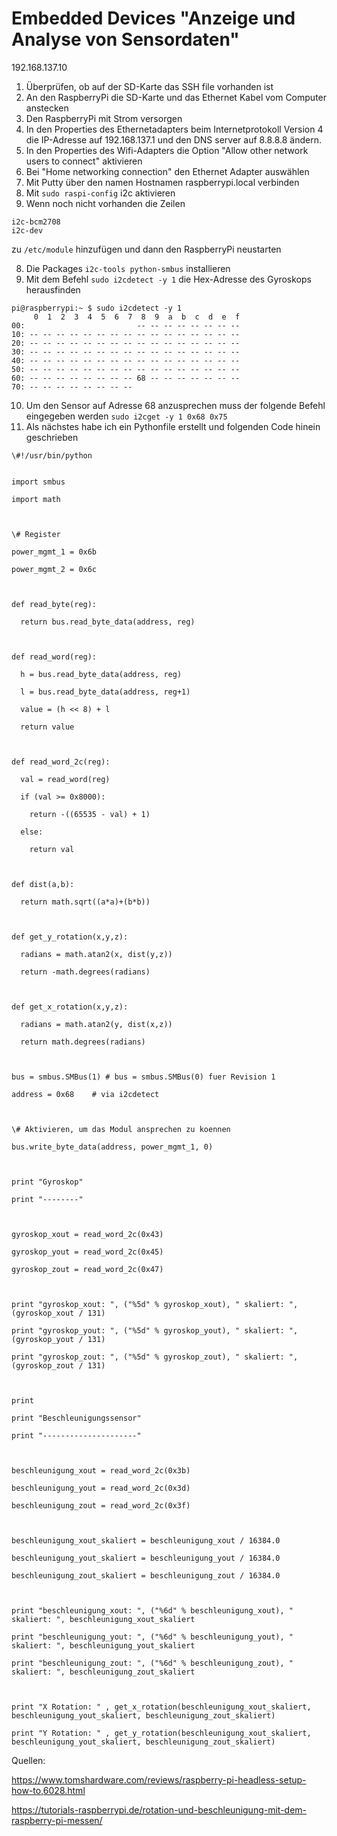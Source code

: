 # Embedded Devices "Anzeige und Analyse von Sensordaten"

192.168.137.10

1. Überprüfen, ob auf der SD-Karte das SSH file vorhanden ist
2. An den RaspberryPi die SD-Karte und das Ethernet Kabel vom Computer anstecken
3. Den RaspberryPi mit Strom versorgen
4. In den Properties des Ethernetadapters beim Internetprotokoll Version 4 die IP-Adresse auf 192.168.137.1 und den DNS server auf 8.8.8.8 ändern.
5. In den Properties des Wifi-Adapters die Option "Allow other network users to connect" aktivieren
6. Bei "Home networking connection" den Ethernet Adapter auswählen
7. Mit Putty über den namen Hostnamen raspberrypi.local verbinden
8. Mit ``sudo raspi-config`` i2c aktivieren
9. Wenn noch nicht vorhanden die Zeilen

```
i2c-bcm2708
i2c-dev
```

 zu ``/etc/module`` hinzufügen und dann den RaspberryPi neustarten

8. Die Packages ``i2c-tools python-smbus`` installieren
9. Mit dem Befehl ``sudo i2cdetect -y 1`` die Hex-Adresse des Gyroskops herausfinden

```
pi@raspberrypi:~ $ sudo i2cdetect -y 1
     0  1  2  3  4  5  6  7  8  9  a  b  c  d  e  f
00:                         -- -- -- -- -- -- -- --
10: -- -- -- -- -- -- -- -- -- -- -- -- -- -- -- --
20: -- -- -- -- -- -- -- -- -- -- -- -- -- -- -- --
30: -- -- -- -- -- -- -- -- -- -- -- -- -- -- -- --
40: -- -- -- -- -- -- -- -- -- -- -- -- -- -- -- --
50: -- -- -- -- -- -- -- -- -- -- -- -- -- -- -- --
60: -- -- -- -- -- -- -- -- 68 -- -- -- -- -- -- --
70: -- -- -- -- -- -- -- --
```

10. Um den Sensor auf Adresse 68 anzusprechen muss der folgende Befehl eingegeben werden ``sudo i2cget -y 1 0x68 0x75``
11. Als nächstes habe ich ein Pythonfile erstellt und folgenden Code hinein geschrieben

```
\#!/usr/bin/python


import smbus

import math

 

\# Register

power_mgmt_1 = 0x6b

power_mgmt_2 = 0x6c

 

def read_byte(reg):

  return bus.read_byte_data(address, reg)

 

def read_word(reg):

  h = bus.read_byte_data(address, reg)

  l = bus.read_byte_data(address, reg+1)

  value = (h << 8) + l

  return value

 

def read_word_2c(reg):

  val = read_word(reg)

  if (val >= 0x8000):

​    return -((65535 - val) + 1)

  else:

​    return val

 

def dist(a,b):

  return math.sqrt((a*a)+(b*b))

 

def get_y_rotation(x,y,z):

  radians = math.atan2(x, dist(y,z))

  return -math.degrees(radians)

 

def get_x_rotation(x,y,z):

  radians = math.atan2(y, dist(x,z))

  return math.degrees(radians)

 

bus = smbus.SMBus(1) # bus = smbus.SMBus(0) fuer Revision 1

address = 0x68    # via i2cdetect

 

\# Aktivieren, um das Modul ansprechen zu koennen

bus.write_byte_data(address, power_mgmt_1, 0)

 

print "Gyroskop"

print "--------"

 

gyroskop_xout = read_word_2c(0x43)

gyroskop_yout = read_word_2c(0x45)

gyroskop_zout = read_word_2c(0x47)

 

print "gyroskop_xout: ", ("%5d" % gyroskop_xout), " skaliert: ", (gyroskop_xout / 131)

print "gyroskop_yout: ", ("%5d" % gyroskop_yout), " skaliert: ", (gyroskop_yout / 131)

print "gyroskop_zout: ", ("%5d" % gyroskop_zout), " skaliert: ", (gyroskop_zout / 131)

 

print

print "Beschleunigungssensor"

print "---------------------"

 

beschleunigung_xout = read_word_2c(0x3b)

beschleunigung_yout = read_word_2c(0x3d)

beschleunigung_zout = read_word_2c(0x3f)

 

beschleunigung_xout_skaliert = beschleunigung_xout / 16384.0

beschleunigung_yout_skaliert = beschleunigung_yout / 16384.0

beschleunigung_zout_skaliert = beschleunigung_zout / 16384.0

 

print "beschleunigung_xout: ", ("%6d" % beschleunigung_xout), " skaliert: ", beschleunigung_xout_skaliert

print "beschleunigung_yout: ", ("%6d" % beschleunigung_yout), " skaliert: ", beschleunigung_yout_skaliert

print "beschleunigung_zout: ", ("%6d" % beschleunigung_zout), " skaliert: ", beschleunigung_zout_skaliert

 

print "X Rotation: " , get_x_rotation(beschleunigung_xout_skaliert, beschleunigung_yout_skaliert, beschleunigung_zout_skaliert)

print "Y Rotation: " , get_y_rotation(beschleunigung_xout_skaliert, beschleunigung_yout_skaliert, beschleunigung_zout_skaliert)
```

Quellen:

https://www.tomshardware.com/reviews/raspberry-pi-headless-setup-how-to,6028.html

https://tutorials-raspberrypi.de/rotation-und-beschleunigung-mit-dem-raspberry-pi-messen/
